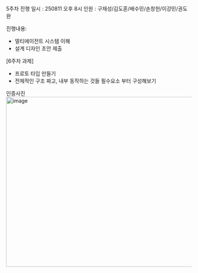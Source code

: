 5주차 진행 일시 : 250811 오후 8시 인원 : 구재성/김도훈/배수민/손창헌/이강민/권도완

진행내용:
- 멀티에이전트 시스템 이해
- 설계 디자인 초안 제출



[6주차 과제] 
- 프로토 타입 만들기
- 전체적인 구조 짜고, 내부 동작하는 것들 필수요소 부터 구성해보기

인증사진
<img width="960" height="461" alt="image" src="https://github.com/user-attachments/assets/4ec00404-55bb-421c-9639-212ed7da0450" />

